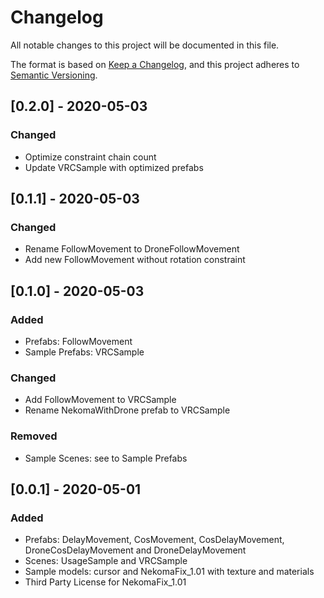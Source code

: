 # Changelog
All notable changes to this project will be documented in this file.

The format is based on [Keep a Changelog](https://keepachangelog.com/en/1.0.0/),
and this project adheres to [Semantic Versioning](https://semver.org/spec/v2.0.0.html).

## [0.2.0] - 2020-05-03
### Changed
- Optimize constraint chain count
- Update VRCSample with optimized prefabs

## [0.1.1] - 2020-05-03
### Changed
- Rename FollowMovement to DroneFollowMovement
- Add new FollowMovement without rotation constraint

## [0.1.0] - 2020-05-03
### Added
- Prefabs: FollowMovement
- Sample Prefabs: VRCSample

### Changed
- Add FollowMovement to VRCSample
- Rename NekomaWithDrone prefab to VRCSample

### Removed
- Sample Scenes: see to Sample Prefabs

## [0.0.1] - 2020-05-01
### Added
- Prefabs: DelayMovement, CosMovement, CosDelayMovement, DroneCosDelayMovement and DroneDelayMovement
- Scenes: UsageSample and VRCSample
- Sample models: cursor and NekomaFix_1.01 with texture and materials
- Third Party License for NekomaFix_1.01
